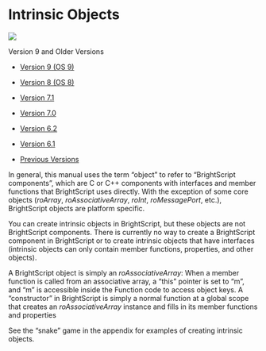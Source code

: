 # Intrinsic Objects

![](https://brightsign.atlassian.net/wiki/images/icons/grey_arrow_down.png)

Version 9 and Older Versions

*   [Version 9 (OS 9)](https://brightsign.atlassian.net/wiki/download/attachments/370674351/BrightScriptReferenceManual_ver9.pdf?version=1&modificationDate=1681926520148&cacheVersion=1&api=v2)
    
*   [Version 8 (OS 8)](https://brightsign.atlassian.net/wiki/download/attachments/370674351/BrightScriptReferenceManual%20(ver%208).pdf?version=1&modificationDate=1681851693731&cacheVersion=1&api=v2)
    
*   [Version 7.1](https://brightsign.atlassian.net/wiki/download/attachments/370674351/BrightScript%20Reference%20Manual%20(ver%207.1).pdf?version=1&modificationDate=1681851450896&cacheVersion=1&api=v2)
    
*   [Version 7.0](https://brightsign.atlassian.net/wiki/download/attachments/370674351/BrightScript%20Reference%20Manual%20(ver%207.0).pdf?version=1&modificationDate=1681851517656&cacheVersion=1&api=v2)
    
*   [Version 6.2](https://brightsign.atlassian.net/wiki/download/attachments/370674351/BrightScript%20Reference%20Manual%20(ver%206.2).pdf?version=1&modificationDate=1681851180597&cacheVersion=1&api=v2)
    
*   [Version 6.1](https://brightsign.atlassian.net/wiki/download/attachments/370674351/BrightSignReferenceManual_V6.1.pdf?version=1&modificationDate=1681851246728&cacheVersion=1&api=v2)
    
*   [Previous Versions](https://support.brightsign.biz/hc/en-us/articles/218067797-Legacy-Documentation-and-User-Guides) 
    

In general, this manual uses the term “object” to refer to “BrightScript components”, which are C or C++ components with interfaces and member functions that BrightScript uses directly. With the exception of some core objects (*roArray*, *roAssociativeArray*, *roInt*, *roMessagePort*, etc.), BrightScript objects are platform specific.

You can create intrinsic objects in BrightScript, but these objects are not BrightScript components. There is currently no way to create a BrightScript component in BrightScript or to create intrinsic objects that have interfaces (intrinsic objects can only contain member functions, properties, and other objects).

A BrightScript object is simply an *roAssociativeArray*: When a member function is called from an associative array, a “this” pointer is set to “m”, and “m” is accessible inside the Function code to access object keys. A “constructor” in BrightScript is simply a normal function at a global scope that creates an *roAssociativeArray* instance and fills in its member functions and properties 

See the “snake” game in the appendix for examples of creating intrinsic objects.